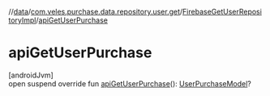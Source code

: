 //[data](../../../index.md)/[com.veles.purchase.data.repository.user.get](../index.md)/[FirebaseGetUserRepositoryImpl](index.md)/[apiGetUserPurchase](api-get-user-purchase.md)

# apiGetUserPurchase

[androidJvm]\
open suspend override fun [apiGetUserPurchase](api-get-user-purchase.md)(): [UserPurchaseModel](../../../../domain/domain/com.veles.purchase.domain.model.user/-user-purchase-model/index.md)?
